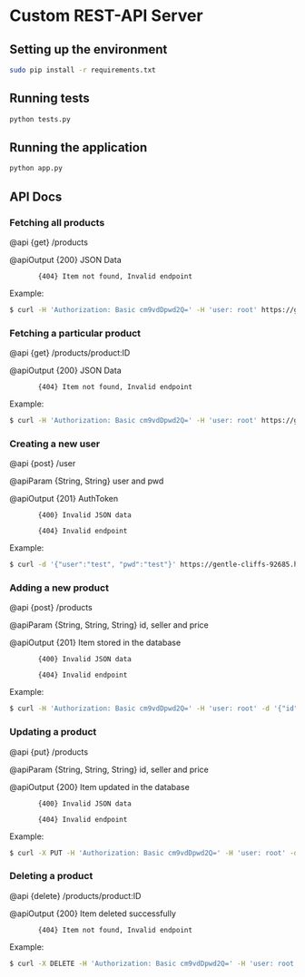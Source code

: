 Custom REST-API Server
======================


Setting up the environment
--------------------------

```bash
sudo pip install -r requirements.txt
```

Running tests
-------------

```bash
python tests.py
```

Running the application
-----------------------

```bash
python app.py
```

API Docs
--------

### Fetching all products

@api {get} /products

@apiOutput {200} JSON Data

		   {404} Item not found, Invalid endpoint

Example:

```bash
$ curl -H 'Authorization: Basic cm9vdDpwd2Q=' -H 'user: root' https://gentle-cliffs-92685.herokuapp.com/products
```

### Fetching a particular product

@api {get} /products/product:ID

@apiOutput {200} JSON Data

		   {404} Item not found, Invalid endpoint

Example:

```bash
$ curl -H 'Authorization: Basic cm9vdDpwd2Q=' -H 'user: root' https://gentle-cliffs-92685.herokuapp.com/products/foo
```

### Creating a new user

@api {post} /user

@apiParam {String, String} user and pwd

@apiOutput {201} AuthToken

		   {400} Invalid JSON data

		   {404} Invalid endpoint

Example:

```bash
$ curl -d '{"user":"test", "pwd":"test"}' https://gentle-cliffs-92685.herokuapp.com/user
```

### Adding a new product

@api {post} /products

@apiParam {String, String, String} id, seller and price

@apiOutput {201} Item stored in the database

		   {400} Invalid JSON data

		   {404} Invalid endpoint

Example:

```bash
$ curl -H 'Authorization: Basic cm9vdDpwd2Q=' -H 'user: root' -d '{"id":"bar", "seller":"foo", "price":"149"}' https://gentle-cliffs-92685.herokuapp.com/products
```

### Updating a product

@api {put} /products

@apiParam {String, String, String} id, seller and price

@apiOutput {200} Item updated in the database

		   {400} Invalid JSON data

		   {404} Invalid endpoint

Example:

```bash
$ curl -X PUT -H 'Authorization: Basic cm9vdDpwd2Q=' -H 'user: root' -d '{"id":"bar", "seller":"foo", "price":"249"}' https://gentle-cliffs-92685.herokuapp.com/products
```

### Deleting a product

@api {delete} /products/product:ID

@apiOutput {200} Item deleted successfully

		   {404} Item not found, Invalid endpoint

Example:

```bash
$ curl -X DELETE -H 'Authorization: Basic cm9vdDpwd2Q=' -H 'user: root' https://gentle-cliffs-92685.herokuapp.com/products/foo
```
